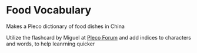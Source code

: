 # Food Vocabulary
Makes a Pleco dictionary of food dishes in China

Utilize the flashcard by Miguel at [Pleco Forum](https://www.plecoforums.com/threads/flashcards-about-food.5034/) and add indices to characters and words, to help leanrning quicker
